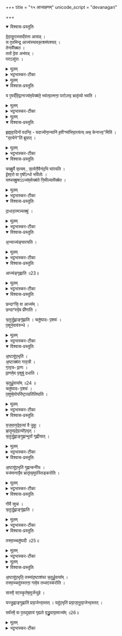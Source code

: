 +++
title = "१५ आज्ग्रहणम्"
unicode_script = "devanagari"

+++
<div class="js_include" url="/vedAH_yajuH/taittirIyam/brAhmaNam/sarva-prastutiH/3/3_darsha-pUrNa-mAsAdi/05_AjgrahaNam"  newLevelForH1="1" includeTitle="true">

<details open><summary>विश्वास-प्रस्तुतिः</summary>

दे॒वा॒सु॒रास्सय्ँय॑त्ता आसन्न् ।  
स ए॒तमिन्द्र॒ आज्य॑स्यावका॒शम॑पश्यत् ।  
तेनावै᳚ख्षत ।  
ततो॑ दे॒वा अभ॑वन्न् ।  
पराऽसु॑राः ।  
</details>

<details><summary>मूलम्</summary>

दे॒वा॒सु॒रास्सय्ँय॑त्ता आसन्न् ।  
स ए॒तमिन्द्र॒ आज्य॑स्यावका॒शम॑पश्यत् ।  
तेनावै᳚ख्षत ।  
ततो॑ दे॒वा अभ॑वन्न् ।  
पराऽसु॑राः ।  
</details>

<details><summary>भट्टभास्कर-टीका</summary>

1देवासुरा इति ॥ आज्यस्यावकाशमिति 'अग्नेर्जिह्वा'1 इत्यवेक्षणमन्त्रस्यैषा संज्ञा ।
</details>


<details><summary>मूलम्</summary>

य ए॒वव्ँवि॒द्वानाज्य॑म॒वेख्ष॑ते ।
भव॑त्या॒त्मना᳚ ।  
परा᳚ऽस्य॒ भ्रातृ॑व्यो भवति ।
</details>

<details open><summary>विश्वास-प्रस्तुतिः</summary>

य ए॒वव्ँवि॒द्वानाज्य॑म॒वेख्ष॑ते॒ भव॑त्या॒त्मना॒ परा᳚ऽस्य॒ भ्रातृ॑व्यो भवति ।
</details>

<details><summary>मूलम्</summary>

य ए॒वव्ँवि॒द्वानाज्य॑म॒वेख्ष॑ते॒ भव॑त्या॒त्मना॒ परा᳚ऽस्य॒ भ्रातृ॑व्यो भवति ।
</details>

<details><summary>भट्टभास्कर-टीका</summary>

आत्मनेति । प्रकृत्यादितृतीया ।
</details>


<details><summary>मूलम्</summary>

ब्र॒ह्म॒वा॒दिनो॑ वदन्ति ।  
यदाज्ये॑ना॒न्यानि॑ ह॒वीꣳष्य॑भिघा॒रय॑ति ॥22॥  
अथ॒ केनाज्य॒मिति॑ ।  

स॒त्येनेति॑ ब्रूयात् ।  

चख्षु॒र्वै स॒त्यम् ।
स॒त्येनै॒वैन॑द॒भि घा॑रयति ।  

ई॒श्व॒रो वा ए॒षो᳚ऽन्धो भवि॑तोः ।  

यश्चख्षु॒षाऽऽज्य॑म॒वेख्ष॑ते ।
नि॒मील्यावे᳚ख्षेत ।
</details>

<details open><summary>विश्वास-प्रस्तुतिः</summary>

ब्र॒ह्म॒वा॒दिनो॑ वदन्ति॒ - यदाज्ये॑ना॒न्यानि॑ ह॒वीꣳष्य॑भिघा॒रय॑त्य् अथ॒ केनाज्य॒"मिति॑ ।  
"स॒त्येने"ति॑ ब्रूयात् ।
</details>

<details><summary>मूलम्</summary>

ब्र॒ह्म॒वा॒दिनो॑ वदन्ति॒ - यदाज्ये॑ना॒न्यानि॑ ह॒वीꣳष्य॑भिघा॒रय॑त्य् अथ॒ केनाज्य॒"मिति॑ ।  
"स॒त्येने"ति॑ ब्रूयात् ।
</details>

<details><summary>भट्टभास्कर-टीका</summary>

यदाज्येनेति । गतम् ।
</details>

<details open><summary>विश्वास-प्रस्तुतिः</summary>

चख्षु॒र्वै स॒त्यम् , स॒त्येनै॒वैन॑द॒भि घा॑रयति ।   
ई॒श्व॒रो वा ए॒षो᳚ऽन्धो भवि॑तोः ।  
यश्चख्षु॒षाऽऽज्य॑म॒वेख्ष॑ते नि॒मील्यावे᳚ख्षेत ।  
</details>

<details><summary>मूलम्</summary>

चख्षु॒र्वै स॒त्यम् , स॒त्येनै॒वैन॑द॒भि घा॑रयति ।   
ई॒श्व॒रो वा ए॒षो᳚ऽन्धो भवि॑तोः ।  
यश्चख्षु॒षाऽऽज्य॑म॒वेख्ष॑ते नि॒मील्यावे᳚ख्षेत ।  
</details>

<details><summary>भट्टभास्कर-टीका</summary>

सत्यं सतां साधु यथार्थग्रहणसामर्थ्यात् । अन्धो भवितोः भवितुमीश्वरः । 'ईश्वरे तोसुन्कसुनौ' इति तोसुन् । तेजस्त्वादाज्यस्य ।
</details>

<details open><summary>विश्वास-प्रस्तुतिः</summary>

दा॒धारा॒त्मञ्चख्षुः॑ ।  
</details>

<details><summary>मूलम्</summary>

दा॒धारा॒त्मञ्चख्षुः॑ ।  
</details>

<details><summary>भट्टभास्कर-टीका</summary>

दाधारेति । आत्मनि चक्षुरविकलं धारयति स्थापयति । छान्दसो लिट्, तुजादित्वादभ्यासस्य दीर्घत्वम् ।
</details>

<details open><summary>विश्वास-प्रस्तुतिः</summary>

अ॒भ्याज्य॑ङ्घारयति ।  
</details>

<details><summary>मूलम्</summary>

अ॒भ्याज्य॑ङ्घारयति ।  
</details>

<details><summary>भट्टभास्कर-टीका</summary>

आज्यं चाभिघारयति निमीलनेनात्मनि स्थापितं भवति । अवेक्षणेनाज्यस्याभिघारणम् ॥
</details>

<details open><summary>विश्वास-प्रस्तुतिः</summary>

आज्य॑ङ्गृह्णाति ॥23॥
</details>

<details><summary>मूलम्</summary>

आज्य॑ङ्गृह्णाति ॥23॥
</details>

<details><summary>भट्टभास्कर-टीका</summary>

2आज्यं गृह्णातीति ॥ चतुर्ग्रहादिविशिष्टम् ।
</details>

<details open><summary>विश्वास-प्रस्तुतिः</summary>

छन्दाꣳ॑सि॒ वा आज्य᳚म् ।  
छन्दाꣳ॑स्ये॒व प्री॑णाति ।    

च॒तुर्जु॒ह्वाङ्गृ॑ह्णाति ।
चतु॑ष्पादᳶ प॒शवः॑ ।  
प॒शूने॒वाव॑रुन्धे ।  
</details>

<details><summary>मूलम्</summary>

छन्दाꣳ॑सि॒ वा आज्य᳚म् ।  
छन्दाꣳ॑स्ये॒व प्री॑णाति ।    

च॒तुर्जु॒ह्वाङ्गृ॑ह्णाति ।
चतु॑ष्पादᳶ प॒शवः॑ ।  
प॒शूने॒वाव॑रुन्धे ।  
</details>

<details><summary>भट्टभास्कर-टीका</summary>

छन्दांसि वा इति । प्रधानसाधनत्वान् ।
</details>

<details open><summary>विश्वास-प्रस्तुतिः</summary>

अ॒ष्टावु॑प॒भृति॑ ।  
अ॒ष्टाख्ष॑रा गाय॒त्री ।  
गा॒य॒त्रᳶ प्रा॒णः ।  
प्रा॒णमे॒व प॒शुषु॑ दधाति   ।

च॒तुर्ध्रु॒वाया᳚म् ॥24 ॥  
चतु॑ष्पादᳶ प॒शवः॑ ।  
प॒शुष्वे॒वोपरि॑ष्टा॒त्प्रति॑तिष्ठति ।  
</details>

<details><summary>मूलम्</summary>

अ॒ष्टावु॑प॒भृति॑ ।  
अ॒ष्टाख्ष॑रा गाय॒त्री ।  
गा॒य॒त्रᳶ प्रा॒णः ।  
प्रा॒णमे॒व प॒शुषु॑ दधाति   ।

च॒तुर्ध्रु॒वाया᳚म् ॥24 ॥  
चतु॑ष्पादᳶ प॒शवः॑ ।  
प॒शुष्वे॒वोपरि॑ष्टा॒त्प्रति॑तिष्ठति ।  
</details>

<details><summary>भट्टभास्कर-टीका</summary>

अष्टावुपभृति गृह्णातीत्येन । एवं चतुर्ध्रुवायामित्यत्रापि ।
</details>

<details open><summary>विश्वास-प्रस्तुतिः</summary>

य॒ज॒मा॒न॒दे॒व॒त्या॑ वै जु॒हूः ।  
भ्रा॒तृ॒व्य॒दे॒व॒त्यो॑प॒भृत् ।  
च॒तुर्जु॒ह्वाङ्गृ॒ह्णन्भूयो॑ गृह्णीयात् ।  
</details>

<details><summary>मूलम्</summary>

य॒ज॒मा॒न॒दे॒व॒त्या॑ वै जु॒हूः ।  
भ्रा॒तृ॒व्य॒दे॒व॒त्यो॑प॒भृत् ।  
च॒तुर्जु॒ह्वाङ्गृ॒ह्णन्भूयो॑ गृह्णीयात् ।  
</details>

<details><summary>भट्टभास्कर-टीका</summary>

भूयः बहुतरम् ।
</details>

<details open><summary>विश्वास-प्रस्तुतिः</summary>

अ॒ष्टावु॑प॒भृति॑ गृ॒ह्णन्कनी॑यः ।  
यज॑मानायै॒व भ्रातृ॑व्य॒मुप॑स्तिङ्करोति ।  
</details>

<details><summary>मूलम्</summary>

अ॒ष्टावु॑प॒भृति॑ गृ॒ह्णन्कनी॑यः ।  
यज॑मानायै॒व भ्रातृ॑व्य॒मुप॑स्तिङ्करोति ।  
</details>

<details><summary>भट्टभास्कर-टीका</summary>

कनीय इति । गृह्णीयादित्येव । कनीयोऽल्पतरम् । 'युवाल्पयोः' इति कनादेशः । उपस्तिं गुणभूतं समीपे भवतीत्युपस्तिः । अस्तेः क्तिनि 'छन्दस्युभयथा' इति सार्वधातुकत्वात् भूभावाभावः, अल्लोपश्च ॥
</details>

<details open><summary>विश्वास-प्रस्तुतिः</summary>

गौर्वै स्रुचः॑ ।  
च॒तुर्जु॒ह्वाङ्गृ॑ह्णाति ।
</details>

<details><summary>मूलम्</summary>

गौर्वै स्रुचः॑ ।  
च॒तुर्जु॒ह्वाङ्गृ॑ह्णाति ।
</details>

<details><summary>भट्टभास्कर-टीका</summary>

3गौर्वा इति ॥ अभिमतधुक्त्वात् ।
</details>

<details open><summary>विश्वास-प्रस्तुतिः</summary>

तस्मा॒च्चतु॑ष्पदी ॥25॥  
</details>

<details><summary>मूलम्</summary>

तस्मा॒च्चतु॑ष्पदी ॥25॥  
</details>

<details><summary>भट्टभास्कर-टीका</summary>

चतुष्पदीति । 'पादोऽन्यतरस्याम्' इति ङीप्, 'पादः पत्' इति पद्भावः ॥
</details>


<details><summary>मूलम्</summary>

अ॒ष्टावु॑प॒भृति॑ ।
तस्मा॑द॒ष्टाश॑फा ।
च॒तुर्ध्रु॒वाया᳚म् ।  

तस्मा॒च्चतु॑स्स्तना ।
गामे॒व तथ्सꣵस्क॑रोति ।  

सास्मै॒ सꣵस्कृ॒तेष॒मूर्ज॑न्दुहे ।  

यज्जु॒ह्वाङ्गृ॒ह्णाति॑ ।
प्र॒या॒जेभ्य॒स्तत् ।

यदु॑प॒भृति॑ ।
प्र॒या॒जा॒नू॒या॒जेभ्य॒स्तत् ।  

सर्व॑स्मै॒ वा ए॒तद्य॒ज्ञाय॑ गृह्यते ।
य॒द्ध्रु॒वाया॒माज्य᳚म् ॥26॥
</details>

<details open><summary>विश्वास-प्रस्तुतिः</summary>

अ॒ष्टावु॑प॒भृति॒ तस्मा॑द॒ष्टाश॑फा च॒तुर्ध्रु॒वाया᳚म् ।  
तस्मा॒च्चतु॑स्स्तना॒ गामे॒व तथ्सꣵस्क॑रोति ।  

सास्मै॒ सꣵस्कृ॒तेष॒मूर्ज॑न्दुहे ।   

यज्जु॒ह्वाङ्गृ॒ह्णाति॑ प्रया॒जेभ्य॒स्तत् ।
यदु॑प॒भृति॑ प्रया॒जा॒नू॒या॒जेभ्य॒स्तत् ।   

सर्व॑स्मै॒ वा ए॒तद्य॒ज्ञाय॑ गृह्यते य॒द्ध्रु॒वाया॒माज्य᳚म् ॥26॥
</details>

<details><summary>मूलम्</summary>

अ॒ष्टावु॑प॒भृति॒ तस्मा॑द॒ष्टाश॑फा च॒तुर्ध्रु॒वाया᳚म् ।  
तस्मा॒च्चतु॑स्स्तना॒ गामे॒व तथ्सꣵस्क॑रोति ।  

सास्मै॒ सꣵस्कृ॒तेष॒मूर्ज॑न्दुहे ।   

यज्जु॒ह्वाङ्गृ॒ह्णाति॑ प्रया॒जेभ्य॒स्तत् ।
यदु॑प॒भृति॑ प्रया॒जा॒नू॒या॒जेभ्य॒स्तत् ।   

सर्व॑स्मै॒ वा ए॒तद्य॒ज्ञाय॑ गृह्यते य॒द्ध्रु॒वाया॒माज्य᳚म् ॥26॥
</details>

<details><summary>भट्टभास्कर-टीका</summary>

अष्टावुपभृति गृह्णातीत्येव ॥

इति तैत्तिरीयब्राह्मणे तृतीये तृतीये पञ्चमोऽनुवाकः ॥  

</details>
</div>